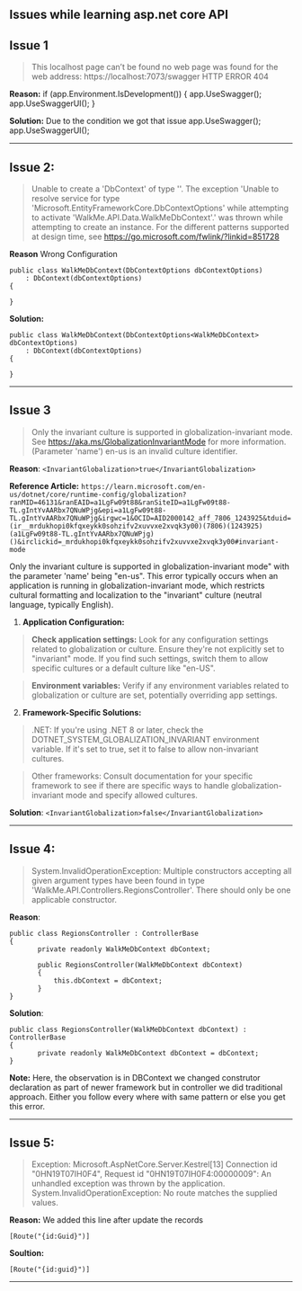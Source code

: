 ## Issues while learning asp.net core API

## Issue 1
> This localhost page can’t be found no web page was found for the web address: https://localhost:7073/swagger
HTTP ERROR 404

**Reason:**
if (app.Environment.IsDevelopment())
{
    app.UseSwagger();
    app.UseSwaggerUI();
}

**Solution:** 
Due to the condition we got that issue
    app.UseSwagger();
    app.UseSwaggerUI();

---

## Issue 2:
> Unable to create a 'DbContext' of type ''. The exception 'Unable to resolve service for type 'Microsoft.EntityFrameworkCore.DbContextOptions' while attempting to activate 'WalkMe.API.Data.WalkMeDbContext'.' was thrown while attempting to create an instance. For the different patterns supported at design time, see https://go.microsoft.com/fwlink/?linkid=851728

**Reason**
Wrong Configuration
```
public class WalkMeDbContext(DbContextOptions dbContextOptions)
    : DbContext(dbContextOptions)
{

}
```
**Solution:**
```
public class WalkMeDbContext(DbContextOptions<WalkMeDbContext> dbContextOptions)
    : DbContext(dbContextOptions)
{

}
```

---

## Issue 3
> Only the invariant culture is supported in globalization-invariant mode. See https://aka.ms/GlobalizationInvariantMode for more information. (Parameter 'name')
en-us is an invalid culture identifier.

**Reason**:
```<InvariantGlobalization>true</InvariantGlobalization>```

**Reference Article:** 
```https://learn.microsoft.com/en-us/dotnet/core/runtime-config/globalization?ranMID=46131&ranEAID=a1LgFw09t88&ranSiteID=a1LgFw09t88-TL.gIntYvAARbx7QNuWPjg&epi=a1LgFw09t88-TL.gIntYvAARbx7QNuWPjg&irgwc=1&OCID=AID2000142_aff_7806_1243925&tduid=(ir__mrdukhopi0kfqxeykk0sohzifv2xuvvxe2xvqk3y00)(7806)(1243925)(a1LgFw09t88-TL.gIntYvAARbx7QNuWPjg)()&irclickid=_mrdukhopi0kfqxeykk0sohzifv2xuvvxe2xvqk3y00#invariant-mode```

Only the invariant culture is supported in globalization-invariant mode" with the parameter 'name' being "en-us". This error typically occurs when an application is running in globalization-invariant mode, which restricts cultural formatting and localization to the "invariant" culture (neutral language, typically English).

1. **Application Configuration:**

> **Check application settings:** Look for any configuration settings related to globalization or culture. Ensure they're not explicitly set to "invariant" mode. If you find such settings, switch them to allow specific cultures or a default culture like "en-US".

> **Environment variables:** Verify if any environment variables related to globalization or culture are set, potentially overriding app settings.

2. **Framework-Specific Solutions:**

> .NET: If you're using .NET 8 or later, check the DOTNET_SYSTEM_GLOBALIZATION_INVARIANT environment variable. If it's set to true, set it to false to allow non-invariant cultures.

> Other frameworks: Consult documentation for your specific framework to see if there are specific ways to handle globalization-invariant mode and specify allowed cultures.


**Solution**:
```<InvariantGlobalization>false</InvariantGlobalization>```

---


## Issue 4:
 > System.InvalidOperationException: Multiple constructors accepting all given argument types have been found in type 'WalkMe.API.Controllers.RegionsController'. There should only be one applicable constructor.

 **Reason**:
 ```
 public class RegionsController : ControllerBase
 {
        private readonly WalkMeDbContext dbContext;

        public RegionsController(WalkMeDbContext dbContext)
        {
            this.dbContext = dbContext;
        }
 }
 ```
 **Solution**:
 ```
 public class RegionsController(WalkMeDbContext dbContext) : ControllerBase
 {
        private readonly WalkMeDbContext dbContext = dbContext;
 }
 ```
**Note:** Here, the observation is in DBContext we changed construtor declaration as part of newer framework but in controller we did traditional approach.
Either you follow every where with same pattern or else you get this error.

---
## Issue 5:
> Exception:  Microsoft.AspNetCore.Server.Kestrel[13]
      Connection id "0HN19T07IH0F4", Request id "0HN19T07IH0F4:00000009": An unhandled exception was thrown by the application.
      System.InvalidOperationException: No route matches the supplied values.

**Reason:**
We added this line after update the records
```
[Route("{id:Guid}")]
```

**Soultion:**
```
[Route("{id:guid}")]
```

---
